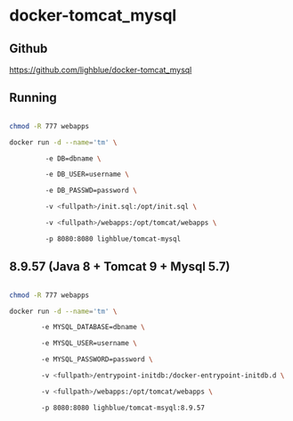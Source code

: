# docker-tomcat_mysql

## Github

https://github.com/lighblue/docker-tomcat_mysql



## Running

```bash

chmod -R 777 webapps

docker run -d --name='tm' \

         -e DB=dbname \

         -e DB_USER=username \

         -e DB_PASSWD=password \

         -v <fullpath>/init.sql:/opt/init.sql \

         -v <fullpath>/webapps:/opt/tomcat/webapps \ 

         -p 8080:8080 lighblue/tomcat-mysql
```

## 8.9.57 (Java 8 + Tomcat 9 + Mysql 5.7)

```bash

chmod -R 777 webapps

docker run -d --name='tm' \

        -e MYSQL_DATABASE=dbname \

        -e MYSQL_USER=username \

        -e MYSQL_PASSWORD=password \

        -v <fullpath>/entrypoint-initdb:/docker-entrypoint-initdb.d \

        -v <fullpath>/webapps:/opt/tomcat/webapps \

        -p 8080:8080 lighblue/tomcat-msyql:8.9.57
```

